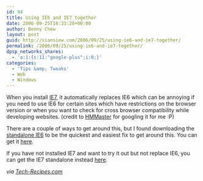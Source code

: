 ```yaml
---
id: 94
title: Using IE6 and IE7 together
date: 2006-09-25T16:33:28+00:00
author: Benny Chew
layout: post
guid: http://siansiew.com/2006/09/25/using-ie6-and-ie7-together/
permalink: /2006/09/25/using-ie6-and-ie7-together/
dpsp_networks_shares:
  - 'a:1:{s:11:"google-plus";i:0;}'
categories:
  - 'Tips &amp; Tweaks'
  - Web
  - Windows
---
```

When you install <a target="_blank" href="http://www.microsoft.com/windows/ie/default.mspx">IE7</a>, it automatically replaces IE6 which can be annoying if you need to use IE6 for certain sites which have restrictions on the browser version or when you want to check for cross browser compatibility while developing websites. (credit to <a target="_blank" href="http://www.khimhoe.net/">HMMaster</a> for googling it for me :P)

There are a couple of ways to get around this, but I found downloading the <a target="_blank" href="http://browsers.evolt.org/download.php?/ie/32bit/standalone/ie6eolas_nt.zip">standalone IE6</a> to be the quickest and easiest fix to get around this. You can get it <a target="_blank" href="http://browsers.evolt.org/download.php?/ie/32bit/standalone/ie6eolas_nt.zip">here</a>.

If you have not installed IE7 and want to try it out but not replace IE6, you can get the IE7 standalone instead <a target="_blank" href="http://weblogs.asp.net/jgalloway/archive/2006/07/26/IE7-Standalone-_2800_Updated-for-IE7-Beta-3_2900_.aspx">here</a>.

_via <a target="_blank" href="http://www.tech-recipes.com/internet_explorer_ie7_tips1188.html">Tech-Recipes.com</a>_